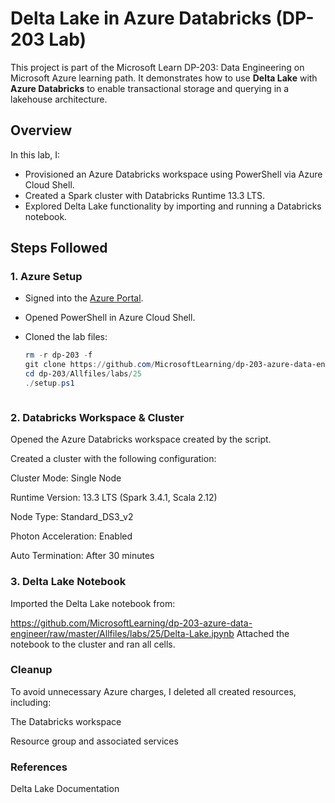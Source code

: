 # Delta Lake in Azure Databricks (DP-203 Lab)

This project is part of the Microsoft Learn DP-203: Data Engineering on Microsoft Azure learning path. It demonstrates how to use **Delta Lake** with **Azure Databricks** to enable transactional storage and querying in a lakehouse architecture.

## Overview

In this lab, I:

- Provisioned an Azure Databricks workspace using PowerShell via Azure Cloud Shell.
- Created a Spark cluster with Databricks Runtime 13.3 LTS.
- Explored Delta Lake functionality by importing and running a Databricks notebook.

## Steps Followed

### 1. Azure Setup

- Signed into the [Azure Portal](https://portal.azure.com).
- Opened PowerShell in Azure Cloud Shell.
- Cloned the lab files:

  ```powershell
  rm -r dp-203 -f
  git clone https://github.com/MicrosoftLearning/dp-203-azure-data-engineer dp-203
  cd dp-203/Allfiles/labs/25
  ./setup.ps1



### 2. Databricks Workspace & Cluster
Opened the Azure Databricks workspace created by the script.

Created a cluster with the following configuration:

Cluster Mode: Single Node

Runtime Version: 13.3 LTS (Spark 3.4.1, Scala 2.12)

Node Type: Standard_DS3_v2

Photon Acceleration: Enabled

Auto Termination: After 30 minutes

### 3. Delta Lake Notebook
Imported the Delta Lake notebook from:

https://github.com/MicrosoftLearning/dp-203-azure-data-engineer/raw/master/Allfiles/labs/25/Delta-Lake.ipynb
Attached the notebook to the cluster and ran all cells.

### Cleanup
To avoid unnecessary Azure charges, I deleted all created resources, including:

The Databricks workspace

Resource group and associated services

### References
Delta Lake Documentation




